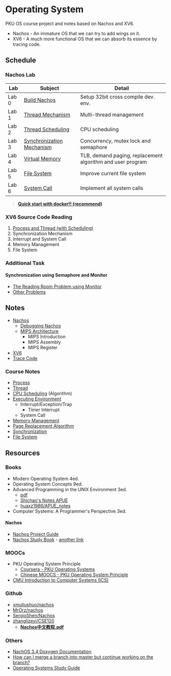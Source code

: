 # Operating System

PKU OS course project and notes based on Nachos and XV6.

* Nachos - An immature OS that we can try to add wings on it.
* XV6 - A much more functional OS that we can absorb its essence by tracing code.

## Schedule

### Nachos Lab

| Lab   | Subject                                                                  | Detail                                                     |
| ----- | ------------------------------------------------------------------------ | ---------------------------------------------------------- |
| Lab 0 | [Build Nachos](Lab/Lab0_BuildNachos)                                     | Setup 32bit cross compile dev. env.                        |
| Lab 1 | [Thread Mechanism](Lab/Lab1_ThreadMechanism/README.md)                   | Multi-thread management                                    |
| Lab 2 | [Thread Scheduling](Lab/Lab2_ThreadScheduling/README.md)                 | CPU scheduling                                             |
| Lab 3 | [Synchronization Mechanism](Lab/Lab3_SynchronizationMechanism/README.md) | Concurrency, mutex lock and semaphore                      |
| Lab 4 | [Virtual Memory](Lab/Lab4_VirtualMemory/README.md)                       | TLB, demand paging, replacement algorithm and user program |
| Lab 5 | [File System](Lab/Lab5_FileSystem/README.md)                             | Improve current file system                                |
| Lab 6 | [System Call](Lab/Lab6_SystemCall/README.md)                             | Implement all system calls                                 |

> [**Quick start with docker!! (recommend)**](Lab/Lab0_BuildNachos/DevEnvironment.md#Use-Docker-with-32bit-image)

### XV6 Source Code Reading

1. [Process and Thread (with Scheduling)](Notes/XV6/XV6ProcessThread.md)
2. Synchronization Mechanism
3. Interrupt and System Call
4. Memory Management
5. File System

### Additional Task

#### Synchronization using Semaphore and Monitor

* [The Reading Room Problem using Monitor](Practice/Synchronization/ClassicalProblem/ReadingRoomMonitor.md)
* [Other Problems](Practice/Synchronization/ClassicalProblem/OtherProblems.md)

## Notes

* [Nachos](Notes/Nachos/Nachos.md)
  * [Debugging Nachos](Notes/Nachos/Nachos.md#Debugging-Nachos)
  * [MIPS Architecture](Notes/Nachos/MIPS.md)
    * MIPS Introduction
    * MIPS Assembly
    * MIPS Register
* [XV6](Notes/XV6/XV6.md)
* [Trace Code](Notes/TraceCode.md)

### Course Notes

* [Process](Notes/CourseNote/Process.md)
* [Thread](Notes/CourseNote/Thread.md)
* [CPU Scheduling](Notes/CourseNote/CPUScheduling.md) (Algorithm)
* [Executing Environment](Notes/CourseNote/ExecutingEnvironment.md)
  * Interrupt/Exception/Trap
    * Timer Interrupt
  * System Call
* [Memory Management](Notes/CourseNote/MemoryManagement.md)
* [Page Replacement Algorithm](Notes/CourseNote/PageReplacementAlgo.md)
* [Synchronization](Notes/CourseNote/Synchronization.md)
* [File System](Notes/CourseNote/FileSystem.md)

## Resources

### Books

* Modern Operating System 4ed.
* Operating System Concepts 9ed.
* Advanced Programming in the UNIX Environment 3ed.
  * [pdf](http://www.codeman.net/wp-content/uploads/2014/04/APUE-3rd.pdf)
  * [Shichao's Notes APUE](https://notes.shichao.io/apue/)
  * [huaxz1986/APUE_notes](https://github.com/huaxz1986/APUE_notes)
* Computer Systems: A Programmer's Perspective 3ed.

#### Nachos

* [Nachos Project Guide](https://cs.nyu.edu/courses/spring05/V22.0202-001/nachos-labs.pdf)
* [Nachos Study Book](https://www.scribd.com/document/40080586/Nachos-Study-Book) - [another link](https://kupdf.net/download/nachos-study-book_58c3e7c6dc0d604853339028_pdf)

### MOOCs

* PKU Operating System Principle
  * [Coursera - PKU Operating Systems](https://www.coursera.org/learn/os-pku)
  * [Chinese MOOCS - PKU Operating System Principle](http://www.chinesemooc.org/mooc/4747)
* [CMU Introduction to Computer Systems (ICS)](https://www.cs.cmu.edu/~213/)

### Github

* [xmuliushuo/nachos](https://github.com/xmuliushuo/nachos)
* [MrOrz/nachos](https://github.com/MrOrz/nachos)
* [SergioShen/Nachos](https://github.com/SergioShen/nachos)
* [zhanglizeyi/CSE120](https://github.com/zhanglizeyi/CSE120)
  * [**Nachos中文教程.pdf**](https://github.com/zhanglizeyi/CSE120/blob/master/Nachos%E4%B8%AD%E6%96%87%E6%95%99%E7%A8%8B.pdf)

### Others

* [NachOS 3.4 Doxygen Documentation](https://web.ics.purdue.edu/~cs354/Nachos/index.html)
* [How can I merge a branch into master but continue working on the branch?](https://stackoverflow.com/questions/26024586/how-can-i-merge-a-branch-into-master-but-continue-working-on-the-branch)
* [Operating Systems Study Guide](http://faculty.salina.k-state.edu/tim/ossg/index.html)
